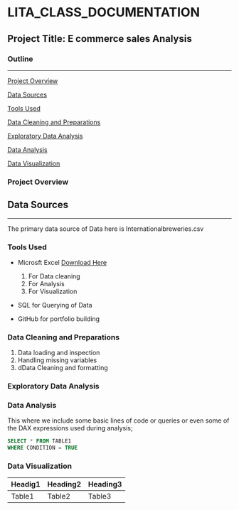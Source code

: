 # LITA_CLASS_DOCUMENTATION

## Project Title: E commerce sales Analysis
### Outline
---

[Project Overview](#project-overview)


[Data Sources](#data-sources)

[Tools Used](#tools-used)


[Data Cleaning and Preparations](#data-cleaning-and-preparations)

[Exploratory Data Analysis](#exploratory-data-analysis)

[Data Analysis](#data-analysis)

[Data Visualization](data-visualization)

### Project Overview


## Data Sources
---
The primary data source of Data  here is Internationalbreweries.csv

### Tools Used
- Microsft Excel [Download Here](https://www.microsoft.com)
  
   1. For Data cleaning
   2. For Analysis
   3. For  Visualization
- SQL for Querying of Data
- GitHub for portfolio building

### Data Cleaning and Preparations

1. Data loading and inspection
2. Handling missing variables
3. dData Cleaning and formatting

### Exploratory Data Analysis



### Data Analysis
This where we include some basic lines of code or queries or even some of the DAX expressions used during analysis;
```SQL
SELECT * FROM TABLE1
WHERE CONDITION = TRUE
```

### Data Visualization

|Headig1|Heading2|Heading3|
|-------|--------|--------|
|Table1 |Table2  |Table3  |
